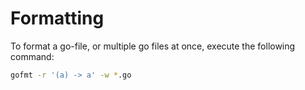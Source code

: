 # Formatting

To format a go-file, or multiple go files at once, execute the following 
command:

``` bash
gofmt -r '(a) -> a' -w *.go
```
